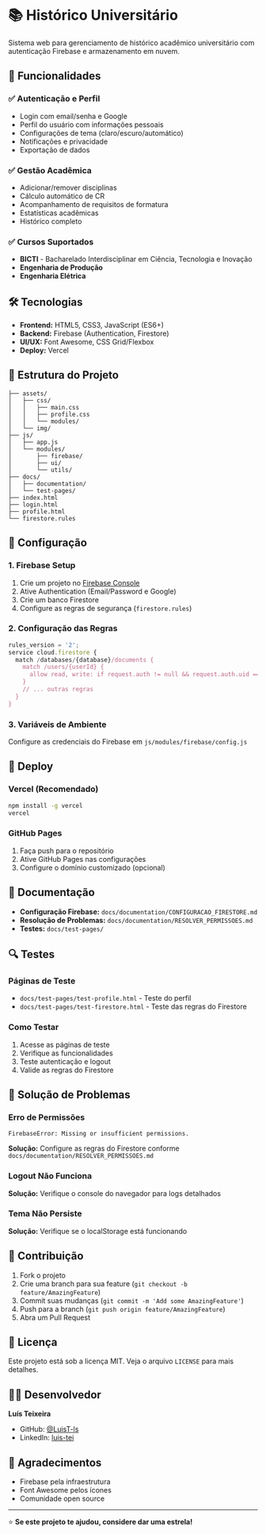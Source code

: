 # 📚 Histórico Universitário

Sistema web para gerenciamento de histórico acadêmico universitário com autenticação Firebase e armazenamento em nuvem.

## 🚀 Funcionalidades

### ✅ Autenticação e Perfil

- Login com email/senha e Google
- Perfil do usuário com informações pessoais
- Configurações de tema (claro/escuro/automático)
- Notificações e privacidade
- Exportação de dados

### ✅ Gestão Acadêmica

- Adicionar/remover disciplinas
- Cálculo automático de CR
- Acompanhamento de requisitos de formatura
- Estatísticas acadêmicas
- Histórico completo

### ✅ Cursos Suportados

- **BICTI** - Bacharelado Interdisciplinar em Ciência, Tecnologia e Inovação
- **Engenharia de Produção**
- **Engenharia Elétrica**

## 🛠️ Tecnologias

- **Frontend:** HTML5, CSS3, JavaScript (ES6+)
- **Backend:** Firebase (Authentication, Firestore)
- **UI/UX:** Font Awesome, CSS Grid/Flexbox
- **Deploy:** Vercel

## 📁 Estrutura do Projeto

```
├── assets/
│   ├── css/
│   │   ├── main.css
│   │   ├── profile.css
│   │   └── modules/
│   └── img/
├── js/
│   ├── app.js
│   └── modules/
│       ├── firebase/
│       ├── ui/
│       └── utils/
├── docs/
│   ├── documentation/
│   └── test-pages/
├── index.html
├── login.html
├── profile.html
└── firestore.rules
```

## 🔧 Configuração

### 1. Firebase Setup

1. Crie um projeto no [Firebase Console](https://console.firebase.google.com)
2. Ative Authentication (Email/Password e Google)
3. Crie um banco Firestore
4. Configure as regras de segurança (`firestore.rules`)

### 2. Configuração das Regras

```javascript
rules_version = '2';
service cloud.firestore {
  match /databases/{database}/documents {
    match /users/{userId} {
      allow read, write: if request.auth != null && request.auth.uid == userId;
    }
    // ... outras regras
  }
}
```

### 3. Variáveis de Ambiente

Configure as credenciais do Firebase em `js/modules/firebase/config.js`

## 🚀 Deploy

### Vercel (Recomendado)

```bash
npm install -g vercel
vercel
```

### GitHub Pages

1. Faça push para o repositório
2. Ative GitHub Pages nas configurações
3. Configure o domínio customizado (opcional)

## 📖 Documentação

- **Configuração Firebase:** `docs/documentation/CONFIGURACAO_FIRESTORE.md`
- **Resolução de Problemas:** `docs/documentation/RESOLVER_PERMISSOES.md`
- **Testes:** `docs/test-pages/`

## 🔍 Testes

### Páginas de Teste

- `docs/test-pages/test-profile.html` - Teste do perfil
- `docs/test-pages/test-firestore.html` - Teste das regras do Firestore

### Como Testar

1. Acesse as páginas de teste
2. Verifique as funcionalidades
3. Teste autenticação e logout
4. Valide as regras do Firestore

## 🐛 Solução de Problemas

### Erro de Permissões

```
FirebaseError: Missing or insufficient permissions.
```

**Solução:** Configure as regras do Firestore conforme `docs/documentation/RESOLVER_PERMISSOES.md`

### Logout Não Funciona

**Solução:** Verifique o console do navegador para logs detalhados

### Tema Não Persiste

**Solução:** Verifique se o localStorage está funcionando

## 🤝 Contribuição

1. Fork o projeto
2. Crie uma branch para sua feature (`git checkout -b feature/AmazingFeature`)
3. Commit suas mudanças (`git commit -m 'Add some AmazingFeature'`)
4. Push para a branch (`git push origin feature/AmazingFeature`)
5. Abra um Pull Request

## 📄 Licença

Este projeto está sob a licença MIT. Veja o arquivo `LICENSE` para mais detalhes.

## 👨‍💻 Desenvolvedor

**Luís Teixeira**

- GitHub: [@LuisT-ls](https://github.com/LuisT-ls)
- LinkedIn: [luis-tei](https://linkedin.com/in/luis-tei)

## 🙏 Agradecimentos

- Firebase pela infraestrutura
- Font Awesome pelos ícones
- Comunidade open source

---

⭐ **Se este projeto te ajudou, considere dar uma estrela!**
